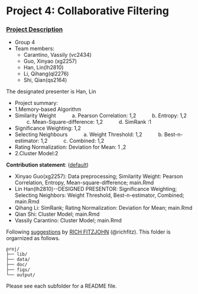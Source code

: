 # Project 4: Collaborative Filtering

### [Project Description](doc/project4_desc.md)

+ Group 4
+ Team members:
	+ Carantino, Vassily (vc2434)
	+ Guo, Xinyao (xg2257)
	+ Han, Lin(lh2810)
	+ Li, Qihang(ql2276)
	+ Shi, Qian(qs2164)
	
The designated presenter is Han, Lin
+ Project summary: 
+ 1.Memory-based Algorithm
+ Similarity Weight
           a. Pearson Correlation: 1,2
           b. Entropy: 1,2
           c. Mean-Square-difference: 1,2
           d. SimRank :1
+ Significance Weighting: 1,2
+ Selecting Neighbours
           a. Weight Threshold: 1,2
           b. Best-n-estimator: 1,2
           c. Combined: 1,2
+ Rating Normalization: Deviation for Mean: 1 ,2
+ 2.Cluster Model:2

	
**Contribution statement**: ([default](doc/a_note_on_contributions.md))
+ Xinyao Guo(xg2257): Data preprocessing;  Similarity Weight: Pearson Correlation, Entropy, Mean-square-difference;  main.Rmd
+ Lin Han(lh2810)--DESIGNED PRESENTOR: Significance Weighting;  Selecting Neighbors: Weight Threshold, Best-n-estimator, Combined;  main.Rmd
+ Qihang Li: SimRank;  Rating Normalization: Deviation for Mean;  main.Rmd
+ Qian Shi: Cluster Model;  main.Rmd
+ Vassily Carantino: Cluster Model;  main.Rmd

Following [suggestions](http://nicercode.github.io/blog/2013-04-05-projects/) by [RICH FITZJOHN](http://nicercode.github.io/about/#Team) (@richfitz). This folder is orgarnized as follows.

```
proj/
├── lib/
├── data/
├── doc/
├── figs/
└── output/
```

Please see each subfolder for a README file.

